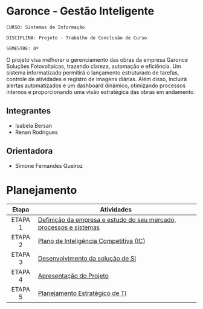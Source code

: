 # Garonce - Gestão Inteligente

`CURSO: Sistemas de Informação`

`DISCIPLINA: Projeto - Trabalho de Conclusão de Curso`

`SEMESTRE: 8º`

O projeto visa melhorar o gerenciamento das obras da empresa Garonce Soluções Fotovoltaicas, trazendo clareza, automação e eficiência. Um sistema informatizado permitirá o lançamento estruturado de tarefas, controle de atividades e registro de imagens diárias. Além disso, incluirá alertas automatizados e um dashboard dinâmico, otimizando processos internos e proporcionando uma visão estratégica das obras em andamento.

## Integrantes

* Isabela Bersan
* Renan Rodrigues


## Orientadora

* Simone Fernandes Queiroz

# Planejamento

| Etapa         | Atividades |
|  :----:   | ----------- |
| ETAPA 1         |[Definição da empresa e estudo do seu mercado, processos e sistemas](docs/etapa1.md) <br> |
| ETAPA 2         |[Plano de Inteligência Competitiva (IC)](docs/etapa2.md) <br> |
| ETAPA 3         |[Desenvolvimento da solução de SI](docs/etapa3.md) |
| ETAPA 4        |[Apresentação do Projeto](docs/etapa4.md) <br>  |
| ETAPA 5        |[Planejamento Estratégico de TI](docs/etapa5.md) <br>  |

